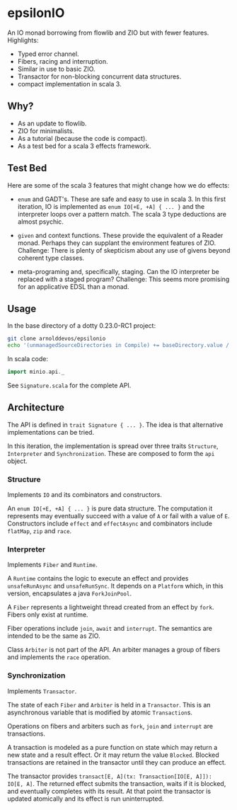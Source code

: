 # epsilonIO 

An IO monad borrowing from flowlib and ZIO but with fewer features.  Highlights:

* Typed error channel.
* Fibers, racing and interruption.
* Similar in use to basic ZIO.
* Transactor for non-blocking concurrent data structures.
* compact implementation in scala 3.

## Why?

* As an update to flowlib.
* ZIO for minimalists.
* As a tutorial (because the code is compact).
* As a test bed for a scala 3 effects framework.

## Test Bed

Here are some of the scala 3 features that might change how we do effects:

* `enum` and GADT's.  These are safe and easy to use in scala 3. In this first iteration, IO is implemented as `enum IO[+E, +A] { ... }` and the interpreter loops over a pattern match. The scala 3 type deductions are almost psychic.

* `given` and context functions.  These provide the equivalent of a Reader monad. Perhaps they can supplant the environment features of ZIO.  Challenge: There is plenty of skepticism about any use of givens beyond coherent type classes.

* meta-programing and, specifically, staging. Can the IO interpreter be replaced with a staged program?  Challenge: This seems more promising for an applicative EDSL than a monad.  

## Usage

In the base directory of a dotty 0.23.0-RC1 project:

```sh
git clone arnolddevos/epsilonio
echo '(unmanagedSourceDirectories in Compile) += baseDirectory.value / "epsilonio/src/main/scala"' > epsilonio.sbt
```

In scala code:

```scala
import minio.api._
```

See `Signature.scala` for the complete API.

## Architecture

The API is defined in `trait Signature { ... }`. The idea is that alternative implementations can be tried.   

In this iteration, the implementation is spread over three traits `Structure`, `Interpreter` and `Synchronization`.  These are composed to form the `api` object.

### Structure 

Implements `IO` and its combinators and constructors.  

An `enum IO[+E, +A] { ... }` is pure data structure. The computation it represents may eventually succeed with a value of `A` or fail with a value of `E`. Constructors include `effect` and `effectAsync` and combinators include `flatMap`, `zip` and `race`. 

### Interpreter

Implements `Fiber` and `Runtime`. 

A `Runtime` contains the logic to execute an effect and provides `unsafeRunAsync` and `unsafeRunSync`.  It depends on a `Platform` which, in this version, encapsulates a java `ForkJoinPool`. 

A `Fiber` represents a lightweight thread created from an effect by `fork`. Fibers only exist at runtime. 

Fiber operations include `join`, `await` and `interrupt`.  The semantics are intended to be the same as ZIO.

Class `Arbiter` is not part of the API. An arbiter manages a group of fibers and implements the `race` operation.  

### Synchronization

Implements `Transactor`. 

The state of each `Fiber` and `Arbiter` is held in a `Transactor`. This is an asynchronous variable that is modified by atomic `Transaction`s. 

Operations on fibers and arbiters such as `fork`, `join` and `interrupt` are transactions.

A transaction is modeled as a pure function on state which may return a new state and a result effect. Or it may return the value `Blocked`.  Blocked transactions are retained in the transactor until they can produce an effect.

The transactor provides `transact[E, A](tx: Transaction[IO[E, A]]): IO[E, A]`.  The returned effect submits the transaction, waits if it is blocked, and eventually completes with its result. At that point the transactor is updated atomically and its effect is run uninterrupted. 